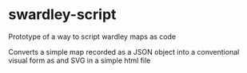 # swardley-script
Prototype of a way to script wardley maps as code

Converts a simple map recorded as a JSON object into a conventional visual form as and SVG in a simple html file
